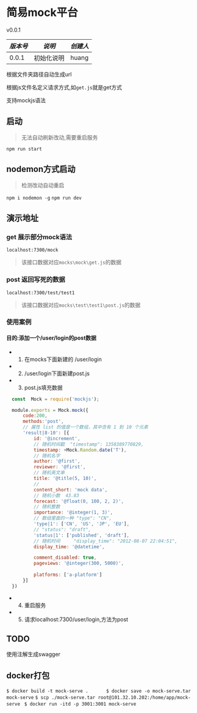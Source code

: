 # 简易mock平台

v0.0.1

| *版本号* | *说明* | *创建人* |
| -------- | -------- | ------ |
| 0.0.1    | 初始化说明 | huang |

根据文件夹路径自动生成url

根据js文件名定义请求方式,如`get.js`就是get方式

支持mockjs语法



## 启动


> 无法自动刷新改动,需要重启服务

`npm run start`


## nodemon方式启动

> 检测改动自动重启

`npm i nodemon -g`
`npm run dev`



## 演示地址

### get    展示部分mock语法


`localhost:7300/mock`


> 该接口数据对应`mocks\mock\get.js`的数据


### post    返回写死的数据

`localhost:7300/test/test1`

> 该接口数据对应`mocks\test\test1\post.js`的数据

### 使用案例

#### 目的:添加一个/user/login的post数据

 - 1. 在mocks下面新建的 /user/login
 - 2. /user/login下面新建post.js
 - 3. post.js填充数据
  

  ```javascript
    const  Mock = require('mockjs');

    module.exports = Mock.mock({
        code:200,
        methods:'post',
        // 属性 list 的值是一个数组，其中含有 1 到 10 个元素
        'result|8-10': [{
            id: '@increment',
            // 随机时间戳  "timestamp": 1358389770829,
            timestamp: +Mock.Random.date('T'),
            // 随机名字
            author: '@first',
            reviewer: '@first',
            // 随机英文串
            title: '@title(5, 10)',
            // 
            content_short: 'mock data',
            // 随机小数  43.83
            forecast: '@float(0, 100, 2, 2)',
            // 随机整数
            importance: '@integer(1, 3)',
            // 数组里面的一种 "type": "CN",
            'type|1': ['CN', 'US', 'JP', 'EU'],
            // "status": "draft",
            'status|1': ['published', 'draft'],
            // 随机时间     "display_time": "2012-08-07 22:04:51",
            display_time: '@datetime',

            comment_disabled: true,
            pageviews: '@integer(300, 5000)',
            
            platforms: ['a-platform']
        }]
    })
  ```



   - 4. 重启服务
   - 5. 请求localhost:7300/user/login,方法为post

## TODO

使用注解生成swagger



## docker打包

`$ docker build -t mock-serve .      `
`$ docker save -o mock-serve.tar mock-serve`
`$ scp ./mock-serve.tar root@101.32.10.202:/home/app/mock-serve `
`$ docker run -itd -p 3001:3001 mock-serve   `